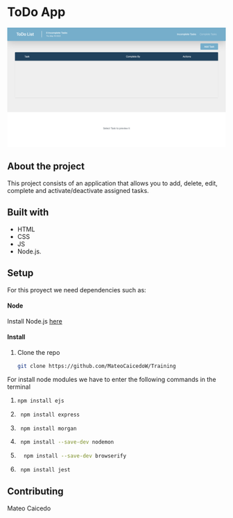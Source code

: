 # ToDo App 
<img src="src/public/images/img.png" alt="My cool logo"/>

## About the project
This project consists of an application that allows you to add, delete, edit, complete and activate/deactivate assigned tasks. 

## Built with

- HTML
- CSS
- JS
- Node.js.

## Setup

For this proyect we need dependencies such as:

#### Node
Install Node.js [here](https://nodejs.org/es/download/)

#### Install
1. Clone the repo
   ```sh
   git clone https://github.com/MateoCaicedoW/Training
   ```
For install node modules we have to enter the following commands in the terminal
1. ```sh
   npm install ejs
   ``` 
   
2. ```sh
    npm install express
   ```  

3. ```sh 
    npm install morgan
    ```  

4. ```sh 
    npm install --save-dev nodemon
    ``` 

5. ```sh  
     npm install --save-dev browserify
    ``` 

6. ```sh 
    npm install jest
    ``` 



## Contributing
Mateo Caicedo